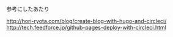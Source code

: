 参考にしたあたり

http://hori-ryota.com/blog/create-blog-with-hugo-and-circleci/
http://tech.feedforce.jp/github-pages-deploy-with-circleci.html

